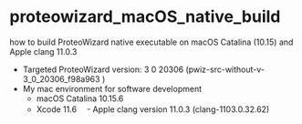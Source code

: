# proteowizard_macOS_native_build
how to build ProteoWizard native executable on macOS Catalina (10.15) and Apple clang 11.0.3

- Targeted ProteoWizard version: 3 0 20306  (pwiz-src-without-v-3_0_20306_f98a963 )
- My mac environment for software development
  - macOS Catalina 10.15.6
  - Xcode 11.6
　- Apple clang version 11.0.3 (clang-1103.0.32.62)




